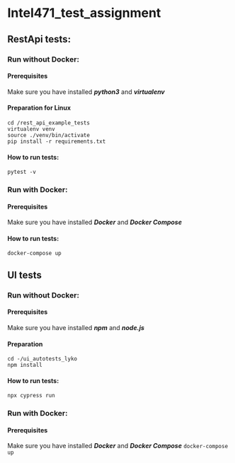 # Intel471_test_assignment

## RestApi tests:
### Run without Docker:
#### Prerequisites
Make sure you have installed ___python3___ and ___virtualenv___
#### Preparation for Linux
``cd /rest_api_example_tests``  
``virtualenv venv``  
``source ./venv/bin/activate``  
``pip install -r requirements.txt``  
#### How to run tests:
``pytest -v``
### Run with Docker:
#### Prerequisites
Make sure you have installed ___Docker___ and ___Docker Compose___
#### How to run tests:
``docker-compose up``

## UI tests
### Run without Docker:
#### Prerequisites
Make sure you have installed ___npm___ and ___node.js___
#### Preparation  
``cd -/ui_autotests_lyko``  
``npm install``
#### How to run tests:
``npx cypress run``
### Run with Docker:
#### Prerequisites
Make sure you have installed ___Docker___ and ___Docker Compose___
``docker-compose up``
